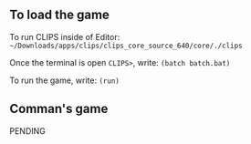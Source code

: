 ## To load the game

To run CLIPS inside of Editor: `~/Downloads/apps/clips/clips_core_source_640/core/./clips`

Once the terminal is open `CLIPS>`, write: `(batch batch.bat)`

To run the game, write: `(run)`


## Comman's game
PENDING